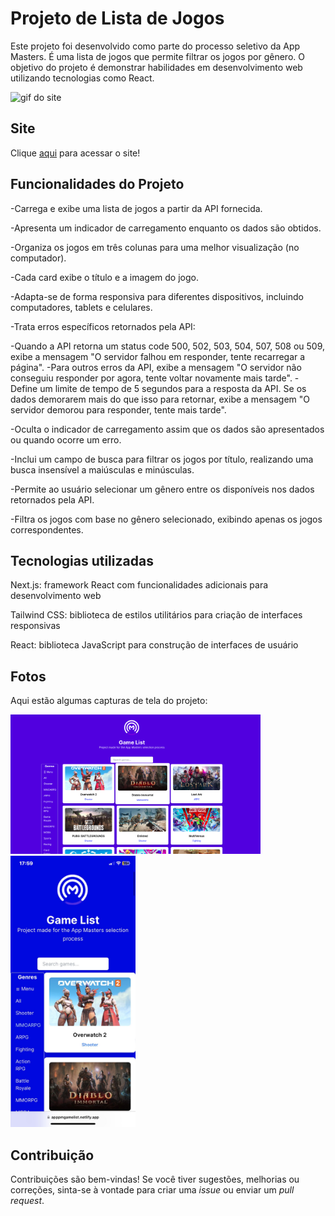 # Projeto de Lista de Jogos

Este projeto foi desenvolvido como parte do processo seletivo da App Masters. É uma lista de jogos que permite filtrar os jogos por gênero. O objetivo do projeto é demonstrar habilidades em desenvolvimento web utilizando tecnologias como React.


<img src="preview/previewvid.gif" alt="gif do site" width="400">

## Site

Clique [aqui](https://apppmgamelist.netlify.app/) para acessar o site!

## Funcionalidades do Projeto

-Carrega e exibe uma lista de jogos a partir da API fornecida.

-Apresenta um indicador de carregamento enquanto os dados são obtidos.

-Organiza os jogos em três colunas para uma melhor visualização (no computador).

-Cada card exibe o título e a imagem do jogo.

-Adapta-se de forma responsiva para diferentes dispositivos, incluindo computadores, tablets e celulares.

-Trata erros específicos retornados pela API:

-Quando a API retorna um status code 500, 502, 503, 504, 507, 508 ou 509, exibe a mensagem "O servidor falhou em responder, tente recarregar a página".
-Para outros erros da API, exibe a mensagem "O servidor não conseguiu responder por agora, tente voltar novamente mais tarde".
-Define um limite de tempo de 5 segundos para a resposta da API. Se os dados demorarem mais do que isso para retornar, exibe a mensagem "O servidor demorou para responder, tente mais tarde".

-Oculta o indicador de carregamento assim que os dados são apresentados ou quando ocorre um erro.

-Inclui um campo de busca para filtrar os jogos por título, realizando uma busca insensível a maiúsculas e minúsculas.

-Permite ao usuário selecionar um gênero entre os disponíveis nos dados retornados pela API.

-Filtra os jogos com base no gênero selecionado, exibindo apenas os jogos correspondentes.


## Tecnologias utilizadas

Next.js: framework React com funcionalidades adicionais para desenvolvimento web

Tailwind CSS: biblioteca de estilos utilitários para criação de interfaces responsivas

React: biblioteca JavaScript para construção de interfaces de usuário


## Fotos

Aqui estão algumas capturas de tela do projeto:

<img src="previews/pc.png" alt="Imagem para desktop" width="400">

<img src="previews/mobile.jpeg" alt="Imagem para dispositivos móveis" width="200">



## Contribuição

Contribuições são bem-vindas! Se você tiver sugestões, melhorias ou correções, sinta-se à vontade para criar uma _issue_ ou enviar um _pull request_.
